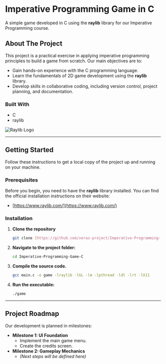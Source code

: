 # Imperative Programming Game in C

A simple game developed in C using the **raylib** library for our Imperative Programming course.


## About The Project

This project is a practical exercise in applying imperative programming principles to build a game from scratch. Our main objectives are to:

* Gain hands-on experience with the C programming language.
* Learn the fundamentals of 2D game development using the **raylib** library.
* Develop skills in collaborative coding, including version control, project planning, and documentation.

### Built With

* C
* raylib

![Raylib Logo](https://github.com/raysan5/raylib/raw/master/logo/raylib-logo_256x256.png)

---

## Getting Started

Follow these instructions to get a local copy of the project up and running on your machine.

### Prerequisites

Before you begin, you need to have the **raylib** library installed. You can find the official installation instructions on their website:
* [https://www.raylib.com/](https://www.raylib.com/)

### Installation

1.  **Clone the repository** 
    ```sh
    git clone [https://github.com/veras-project/Imperative-Programming-Game-C.git](https://github.com/veras-project/Imperative-Programming-Game-C.git)
    ```
2.  **Navigate to the project folder:**
    ```sh
    cd Imperative-Programming-Game-C
    ```
3.  **Compile the source code.** 
    ```sh
    gcc main.c -o game -lraylib -lGL -lm -lpthread -ldl -lrt -lX11
    ```
4.  **Run the executable:**
    ```sh
    ./game
    ```

---

## Project Roadmap

Our development is planned in milestones:

*  **Milestone 1: UI Foundation**
    * Implement the main game menu.
    * Create the credits screen.
*  **Milestone 2: Gameplay Mechanics**
    * *(Next steps will be defined here)*
